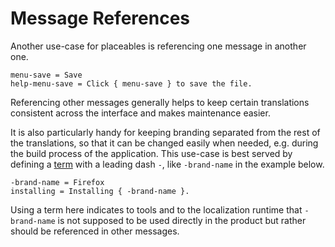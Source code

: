 # Message References

Another use-case for placeables is referencing one message in another one.

```
menu-save = Save
help-menu-save = Click { menu-save } to save the file.
```

Referencing other messages generally helps to keep certain translations
consistent across the interface and makes maintenance easier.

It is also particularly handy for keeping branding separated from the rest of
the translations, so that it can be changed easily when needed, e.g. during
the build process of the application. This use-case is best served by
defining a [term](terms.html) with a leading dash `-`, like `-brand-name` in
the example below.

```
-brand-name = Firefox
installing = Installing { -brand-name }.
```

Using a term here indicates to tools and to the localization runtime that
`-brand-name` is not supposed to be used directly in the product but rather
should be referenced in other messages.
